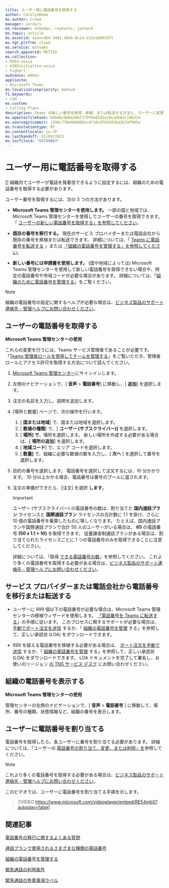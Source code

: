 ```yaml
---
title: ユーザー用に電話番号を取得する
author: CarolynRowe
ms.author: crowe
manager: serdars
ms.reviewer: mikedav, roykuntz, jastark
ms.topic: article
ms.assetid: aa2ec464-3481-4bbb-8c14-e13e18093df5
ms.tgt.pltfrm: cloud
ms.service: msteams
search.appverid: MET150
ms.collection:
- M365-voice
- m365initiative-voice
- highpri
audience: Admin
appliesto:
- Microsoft Teams
ms.localizationpriority: medium
f1.keywords:
- CSH
ms.custom:
- Calling Plans
description: Teams の新しい番号を取得、移植、または転送する方法と、ユーザーに変更を表示する方法について説明します。
ms.openlocfilehash: b4bdbc686a26bf179fbe85d2a19ca5b82c19b324
ms.sourcegitcommit: 1398c778e46b0d81c9710cd70d3818a2b7af995a
ms.translationtype: MT
ms.contentlocale: ja-JP
ms.lasthandoff: 01/09/2023
ms.locfileid: "69749063"
---
```

# <a name="getting-phone-numbers-for-your-users"></a>ユーザー用に電話番号を取得する

[] 組織内でユーザーが電話を発着信できるように設定するには、組織のための電話番号を取得する必要があります。
  
ユーザー番号を取得するには、次の 3 つの方法があります。

- **Microsoft Teams 管理センターを使用します。** 一部の国と地域では、Microsoft Teams 管理センターを使用してユーザーの番号を取得できます。 「 [ユーザーの新しい電話番号を取得する」を参照してください](#get-new-phone-numbers-for-your-users)。

- **既存の番号を移行する。** 現在のサービス プロバイダーまたは電話会社から既存の番号を移植または転送できます。 詳細については、「 [Teams に電話番号を転送する](./phone-number-calling-plans/transfer-phone-numbers-to-teams.md) 」または [「組織の電話番号を管理する」を参照してください](/microsoftteams/manage-phone-numbers-for-your-organization)。  
  
- **新しい番号には申請書を使用します。** (国や地域によっては) Microsoft Teams 管理センターを使用して新しい電話番号を取得できない場合や、特定の電話番号や市域コードが必要な場合があります。 詳細については、「[組織のために電話番号を管理する](/microsoftteams/manage-phone-numbers-for-your-organization)」をご覧ください。
  
> [!NOTE]
> 組織の電話番号の設定に関するヘルプが必要な場合は、[ビジネス製品のサポート連絡先 - 管理ヘルプにお問い合わせください](/microsoft-365/admin/contact-support-for-business-products)。

## <a name="get-new-phone-numbers-for-your-users"></a>ユーザーの電話番号を取得する

**Microsoft Teams 管理センターの使用**

これらの変更を行うには、Teams サービス管理者であることが必要です。 「[Teams 管理者ロールを使用してチームを管理する](./using-admin-roles.md)」をご覧いただき、管理者ロールとアクセス許可を取得する方法について読んでください。

1. [Microsoft Teams 管理センター](https://go.microsoft.com/fwlink/p/?linkid=2066851)にサインインします。

2. 左側のナビゲーションで、[ **音声** > **電話番号**] に移動し、[ **追加**] を選択します。

3. 注文の名前を入力し、説明を追加します。

4. [場所と数量] ページで、次の操作を行います。
    1. [ **国または地域**] で、国または地域を選択します。
    2. [ **数値の種類**] で、[ **ユーザー (サブスクライバー)]** を選択します。
    3. [ **場所] で**、場所を選択します。 新しい場所を作成する必要がある場合は、[ **場所の追加**] を選択します。
    4. [ **地域コード**] で、エリア コードを選択します。
    5. [ **数量]** で、組織に必要な数値の数を入力し、[ **次へ** ] を選択して番号を選択します。

5. 目的の番号を選択します。 電話番号を選択して注文するには、10 分かかります。 10 分以上かかる場合、電話番号は番号のプールに返されます。

6. 注文の準備ができたら、[注文] を選択 **します**。

    > [!IMPORTANT]
    > ユーザー (サブスクライバー) の電話番号の数は、割り当てた **国内通話プラン** ライセンスと **国際通話プラン** ライセンスの合計数に 1.1 を掛け、さらに 10 個の電話番号を乗算したものに等しくなります。 たとえば、国内通話プランや国際通話プランで合計 50 人のユーザーがいる場合は、 **65** の電話番号 **(50 x 1.1 + 10)** を取得できます。 従量課金制通話プランがある場合は、割り当てられたライセンスごとに 1 つの電話番号のみを取得できることに注意してください。
    >
    > 詳細については、「取得 [できる電話番号の数](./how-many-phone-numbers-can-you-get.md)」を参照してください。 これより多くの電話番号を取得する必要がある場合は、[ビジネス製品のサポート連絡先 - 管理ヘルプにお問い合わせください](/microsoft-365/admin/contact-support-for-business-products)。
  
## <a name="port-or-transfer-phone-numbers-from-your-service-provider-or-phone-carrier"></a>サービス プロバイダーまたは電話会社から電話番号を移行または転送する
  
- ユーザーに 999 個以下の電話番号が必要な場合は、Microsoft Teams 管理センターの移植ウィザードを使用します。 [「電話番号を Teams に転送する](./phone-number-calling-plans/transfer-phone-numbers-to-teams.md)」の手順に従います。 このプロセスに関するサポートが必要な場合は、 [手動でポート注文を送信](phone-number-calling-plans/manually-submit-port-order.md) するか、「 [組織の電話番号を管理](/microsoftteams/manage-phone-numbers-for-your-organization) する」を参照して、正しい承認状 (LOA) をダウンロードできます。

- 999 を超える電話番号を移植する必要がある場合は、 [ポート注文を手動で送信](phone-number-calling-plans/manually-submit-port-order.md) するか、「 [組織の電話番号を管理](/microsoftteams/manage-phone-numbers-for-your-organization) する」を参照して、正しい承認状 (LOA) をダウンロードできます。 LOA ドキュメントを完了して署名し、お使いのリージョン [の TNS サービス デスク](manage-phone-numbers-for-your-organization/contact-tns-service-desk.md) にお問い合わせください。

## <a name="view-the-phone-numbers-for-your-organization"></a>組織の電話番号を表示する

**Microsoft Teams 管理センターの使用**

管理センターの左側のナビゲーションで、[ **音声** > **電話番号** ] に移動して、場所、番号の種類、状態情報など、組織の番号を表示します。
  
## <a name="assign-phone-numbers-to-users"></a>ユーザーに電話番号を割り当てる

電話番号を取得したら、各ユーザーに番号を割り当てる必要があります。 詳細については、「ユーザーの [電話番号の割り当て、変更、または削除」を](./assign-change-or-remove-a-phone-number-for-a-user.md)参照してください。

> [!NOTE]
> これより多くの電話番号を取得する必要がある場合は、[ビジネス製品のサポート連絡先 - 管理ヘルプにお問い合わせください](/microsoft-365/admin/contact-support-for-business-products)。

このビデオでは、ユーザーに電話番号を割り当てる手順を示します。

> [!VIDEO https://www.microsoft.com/videoplayer/embed/RE54mbS?autoplay=false]

## <a name="related-articles"></a>関連記事

[電話番号の移行に関するよくある質問](./phone-number-calling-plans/port-order-overview.md)

[通話プランで使用されるさまざまな種類の電話番号](./different-kinds-of-phone-numbers-used-for-calling-plans.md)

[組織の電話番号を管理する](/microsoftteams/manage-phone-numbers-for-your-organization)

[緊急通話の利用条件](./emergency-calling-terms-and-conditions.md)

[緊急通話の免責事項ラベル](https://github.com/MicrosoftDocs/OfficeDocs-SkypeForBusiness/blob/live/Teams/downloads/emergency-calling/emergency-calling-label-(en-us)-(v.1.0).zip?raw=true)
